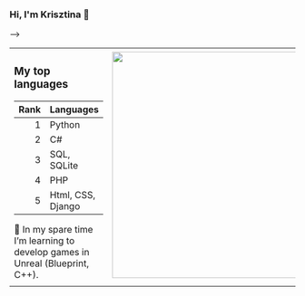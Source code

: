 ### Hi, I'm Krisztina 👋

<table>
<!-- <tr>
<th align="center">
<img width="441" height="1">
</th>
<th align="center">
<!-- <img width="441" height="1"> -->
<!-- </th> -->
</tr> -->
<tr>
<td>
<!-- REMOVE THE BACKSLASHES -->


  <h3>My top languages</h3>

| Rank | Languages |
|-----:|-----------|
|     1| Python  |
|     2| C#         |
|     3| SQL, SQLite       |
|     4| PHP   |
|     5| Html, CSS, Django       |
  
</details>
 🌱 In my spare time I’m learning to develop games in Unreal (Blueprint, C++).

  
</td>
<td>
<!-- REMOVE THE BACKSLASHES -->


<div id="header" align="right">
  <img src="https://user-images.githubusercontent.com/82880530/216677082-83024438-194c-4567-bd71-86839d59232f.png" {width=40px height=400px}/>

</div>

</td>
</tr>
<tr>
<td align="right">
</td>
<td align="right">
</td>
</tr>
</table>

<!-- 


My top languages

| Rank | Languages |
|-----:|-----------|
|     1| Python  |
|     2| C#         |
|     3| SQL, SQLite       |
|     4| PHP   |
|     5| Html, CSS, Django       |
  

</details>
<tr>

</td>
 

<div id="header" align="right">
  <img src="https://user-images.githubusercontent.com/82880530/216677082-83024438-194c-4567-bd71-86839d59232f.png" {width=40px height=400px}/>

</div> -->




